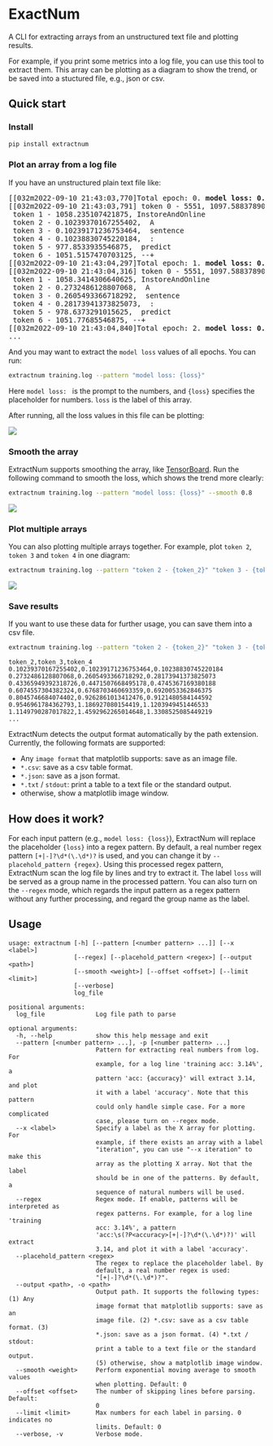 # ExactNum

A CLI for extracting arrays from an unstructured text file and plotting results.

For example, if you print some metrics into a log file, you can use this tool to extract them. This array can be plotting as a diagram to show the trend, or be saved into a stuctured file, e.g., json or csv.

## Quick start

### Install

```bash
pip install extractnum
```

### Plot an array from a log file

If you have an unstructured plain text file like:
<pre>
[[032m2022-09-10 21:43:03,770]Total epoch: 0. <b>model loss: 0.42456936836242676</b>.
[[032m2022-09-10 21:43:03,791] token 0 - 5551, 1097.58837890625,  targeting
 token 1 - 1058.235107421875, InstoreAndOnline
 token 2 - 0.10239370167255402,  A
 token 3 - 0.10239171236753464,  sentence
 token 4 - 0.10238830745220184,  :
 token 5 - 977.8533935546875,  predict
 token 6 - 1051.5157470703125, --+
[[032m2022-09-10 21:43:04,297]Total epoch: 1. <b>model loss: 0.39936694502830505</b>.
[[032m2022-09-10 21:43:04,316] token 0 - 5551, 1097.58837890625,  targeting
 token 1 - 1058.3414306640625, InstoreAndOnline
 token 2 - 0.2732486128807068,  A
 token 3 - 0.2605493366718292,  sentence
 token 4 - 0.28173941373825073,  :
 token 5 - 978.6373291015625,  predict
 token 6 - 1051.77685546875, --+
[[032m2022-09-10 21:43:04,840]Total epoch: 2. <b>model loss: 0.40558159351348877</b>.
...
</pre>

And you may want to extract the `model loss` values of all epochs. You can run:
```bash
extractnum training.log --pattern "model loss: {loss}"
```

Here `model loss: ` is the prompt to the numbers, and `{loss}` specifies the placeholder for numbers. `loss` is the label of this array. 

After running, all the loss values in this file can be plotting:

![](figure/loss.png)

### Smooth the array

ExtractNum supports smoothing the array, like [TensorBoard](https://stackoverflow.com/questions/60683901/tensorboard-smoothing). Run the following command to smooth the loss, which shows the trend more clearly: 

```bash
extractnum training.log --pattern "model loss: {loss}" --smooth 0.8
```

![](figure/smooth.png)

### Plot multiple arrays

You can also plotting multiple arrays together. For example, plot `token 2`, `token 3` and `token 4` in one diagram:

```bash
extractnum training.log --pattern "token 2 - {token_2}" "token 3 - {token_3}" "token 4 - {token_4}"
```

![](figure/multi.png)


### Save results

If you want to use these data for further usage, you can save them into a csv file.

```bash
extractnum training.log --pattern "token 2 - {token_2}" "token 3 - {token_3}" "token 4 - {token_4}" --output tokens.csv
```

```csv
token_2,token_3,token_4
0.10239370167255402,0.10239171236753464,0.10238830745220184
0.2732486128807068,0.2605493366718292,0.28173941373825073
0.43365949392318726,0.4471507668495178,0.4745367169380188
0.6074557304382324,0.6768703460693359,0.6920053362846375
0.8045746684074402,0.9262861013412476,0.9121480584144592
0.9546961784362793,1.186927080154419,1.1203949451446533
1.1149790287017822,1.4592962265014648,1.3308525085449219
...
```

ExtractNum detects the output format automatically by the path extension. Currently, the following formats are supported: 

- Any `image format` that matplotlib supports: save as an image file. 
- `*.csv`: save as a csv table format. 
- `*.json`: save as a json format. 
- `*.txt` / `stdout`: print a table to a text file or the standard output. 
- otherwise, show a matplotlib image window.


## How does it work?

For each input pattern (e.g., `model loss: {loss}`), ExtractNum will replace the placeholder `{loss}` into a regex pattern. By default, a real number regex pattern `[+|-]?\d*(\.\d*)?` is used, and you can change it by `--placehold_pattern {regex}`. Using this processed regex pattern, ExtractNum  scan the log file by lines and try to extract it. The label `loss` will be served as a group name in the processed pattern. You can also turn on the `--regex` mode, which regards the input pattern as a regex pattern without any further processing, and regard the group name as the label.

## Usage
```
usage: extractnum [-h] [--pattern [<number pattern> ...]] [--x <label>]
                  [--regex] [--placehold_pattern <regex>] [--output <path>]
                  [--smooth <weight>] [--offset <offset>] [--limit <limit>]
                  [--verbose]
                  log_file

positional arguments:
  log_file              Log file path to parse

optional arguments:
  -h, --help            show this help message and exit
  --pattern [<number pattern> ...], -p [<number pattern> ...]
                        Pattern for extracting real numbers from log. For
                        example, for a log line 'training acc: 3.14%', a
                        pattern 'acc: {accuracy}' will extract 3.14, and plot
                        it with a label 'accuracy'. Note that this pattern
                        could only handle simple case. For a more complicated
                        case, please turn on --regex mode.
  --x <label>           Specify a label as the X array for plotting. For
                        example, if there exists an array with a label
                        "iteration", you can use "--x iteration" to make this
                        array as the plotting X array. Not that the label
                        should be in one of the patterns. By default, a
                        sequence of natural numbers will be used.
  --regex               Regex mode. If enable, patterns will be interpreted as
                        regex patterns. For example, for a log line 'training
                        acc: 3.14%', a pattern
                        'acc:\s(?P<accuracy>[+|-]?\d*(\.\d*)?)' will extract
                        3.14, and plot it with a label 'accuracy'.
  --placehold_pattern <regex>
                        The regex to replace the placeholder label. By
                        default, a real number regex is used:
                        "[+|-]?\d*(\.\d*)?".
  --output <path>, -o <path>
                        Output path. It supports the following types: (1) Any
                        image format that matplotlib supports: save as an
                        image file. (2) *.csv: save as a csv table format. (3)
                        *.json: save as a json format. (4) *.txt / stdout:
                        print a table to a text file or the standard output.
                        (5) otherwise, show a matplotlib image window.
  --smooth <weight>     Perform exponential moving average to smooth values
                        when plotting. Default: 0
  --offset <offset>     The number of skipping lines before parsing. Default:
                        0
  --limit <limit>       Max numbers for each label in parsing. 0 indicates no
                        limits. Default: 0
  --verbose, -v         Verbose mode.

```